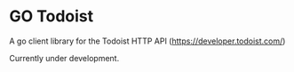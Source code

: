 # GO Todoist
A go client library for the Todoist HTTP API (https://developer.todoist.com/)

Currently under development.
